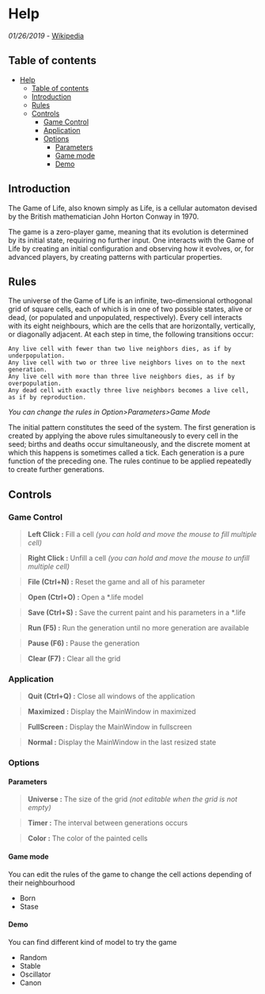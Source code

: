 # Help
*01/26/2019* - [Wikipedia](https://en.wikipedia.org/wiki/Conway's_Game_of_Life)

## Table of contents

- [Help](#help)
  - [Table of contents](#table-of-contents)
  - [Introduction](#introduction)
  - [Rules](#rules)
  - [Controls](#controls)
    - [Game Control](#game-control)
    - [Application](#application)
    - [Options](#options)
      - [Parameters](#parameters)
      - [Game mode](#game-mode)
      - [Demo](#demo)


## Introduction
The Game of Life, also known simply as Life, is a cellular automaton devised by the British mathematician John Horton Conway in 1970.

The game is a zero-player game, meaning that its evolution is determined by its initial state, requiring no further input. One interacts with the Game of Life by creating an initial configuration and observing how it evolves, or, for advanced players, by creating patterns with particular properties. 

## Rules
The universe of the Game of Life is an infinite, two-dimensional orthogonal grid of square cells, each of which is in one of two possible states, alive or dead, (or populated and unpopulated, respectively). Every cell interacts with its eight neighbours, which are the cells that are horizontally, vertically, or diagonally adjacent. At each step in time, the following transitions occur:

    Any live cell with fewer than two live neighbors dies, as if by underpopulation.
    Any live cell with two or three live neighbors lives on to the next generation.
    Any live cell with more than three live neighbors dies, as if by overpopulation.
    Any dead cell with exactly three live neighbors becomes a live cell, as if by reproduction.

 *You can change the rules in Option>Parameters>Game Mode*

The initial pattern constitutes the seed of the system. The first generation is created by applying the above rules simultaneously to every cell in the seed; births and deaths occur simultaneously, and the discrete moment at which this happens is sometimes called a tick. Each generation is a pure function of the preceding one. The rules continue to be applied repeatedly to create further generations. 


## Controls

### Game Control
>**Left Click :** Fill a cell *(you can hold and move the mouse to fill multiple cell)*

>**Right Click :** Unfill a cell *(you can hold and move the mouse to unfill multiple cell)*

>**File (Ctrl+N) :** Reset the game and all of his parameter

>**Open (Ctrl+O) :** Open a *.life model

>**Save (Ctrl+S) :** Save the current paint and his parameters in a *.life

>**Run (F5) :** Run the generation until no more generation are available

>**Pause (F6) :** Pause the generation

>**Clear (F7) :** Clear all the grid

### Application
>**Quit (Ctrl+Q) :** Close all windows of the application

>**Maximized :** Display the MainWindow in maximized

>**FullScreen :** Display the MainWindow in fullscreen

>**Normal :** Display the MainWindow in the last resized state

### Options

#### Parameters
>**Universe :** The size of the grid *(not editable when the grid is not empty)*

>**Timer :** The interval between generations occurs

>**Color :** The color of the painted cells

#### Game mode
You can edit the rules of the game to change the cell actions depending of their neighbourhood
* Born 
* Stase
#### Demo
You can find different kind of model to try the game
* Random
* Stable
* Oscillator
* Canon